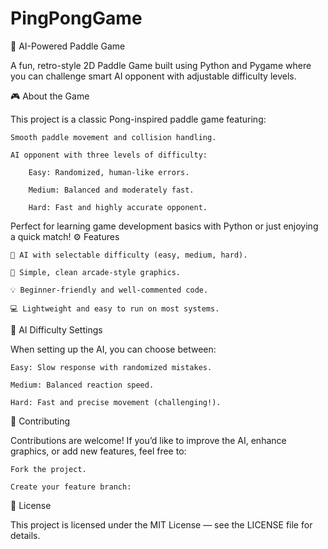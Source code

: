 # PingPongGame

🏓 AI-Powered Paddle Game

A fun, retro-style 2D Paddle Game built using Python and Pygame where you can challenge smart AI opponent with adjustable difficulty levels.


🎮 About the Game

This project is a classic Pong-inspired paddle game featuring:

    Smooth paddle movement and collision handling.

    AI opponent with three levels of difficulty:

        Easy: Randomized, human-like errors.

        Medium: Balanced and moderately fast.

        Hard: Fast and highly accurate opponent.

Perfect for learning game development basics with Python or just enjoying a quick match!
⚙️ Features

    
    🧠 AI with selectable difficulty (easy, medium, hard).

    🎨 Simple, clean arcade-style graphics.

    💡 Beginner-friendly and well-commented code.

    💻 Lightweight and easy to run on most systems.


🤖 AI Difficulty Settings

When setting up the AI, you can choose between:

    Easy: Slow response with randomized mistakes.

    Medium: Balanced reaction speed.

    Hard: Fast and precise movement (challenging!).


🌟 Contributing

Contributions are welcome!
If you’d like to improve the AI, enhance graphics, or add new features, feel free to:

    Fork the project.

    Create your feature branch:


📄 License

This project is licensed under the MIT License — see the LICENSE file for details.


[def]: image.png